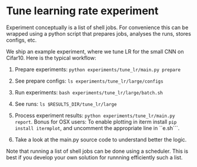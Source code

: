 # Tune learning rate experiment

Experiment conceptually is a list of shell jobs. For convenience this can be wrapped using a python script that prepares jobs, analyses the runs, stores configs, etc. 

We ship an example experiment, where we tune LR for the small CNN on Cifar10. Here is the typical workflow:

1. Prepare experiments: `python experiments/tune_lr/main.py prepare`

2. See prepare configs: `ls experiments/tune_lr/large/configs`

3. Run experiments: `bash experiments/tune_lr/large/batch.sh`

4. See runs: `ls $RESULTS_DIR/tune_lr/large`

5. Process experiment results: `python experiments/tune_lr/main.py report`. Bonus for OSX users: To enable plotting in iterm install ``pip install itermplot``, and uncomment the appropriate line in ``e.sh```.

6. Take a look at the main.py source code to understand better the logic.

Note that running a list of shell jobs can be done using a scheduler. This is best if you develop your own
solution for runnning efficiently such a list.